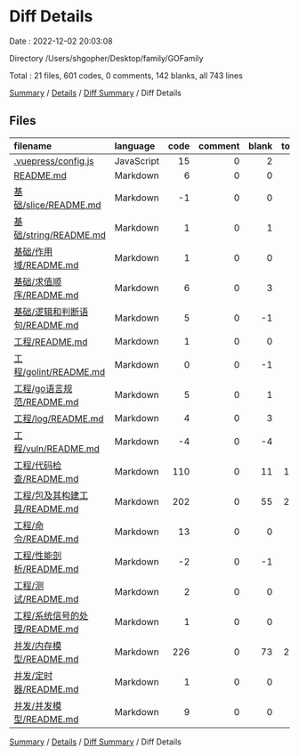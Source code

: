 # Diff Details

Date : 2022-12-02 20:03:08

Directory /Users/shgopher/Desktop/family/GOFamily

Total : 21 files,  601 codes, 0 comments, 142 blanks, all 743 lines

[Summary](results.md) / [Details](details.md) / [Diff Summary](diff.md) / Diff Details

## Files
| filename | language | code | comment | blank | total |
| :--- | :--- | ---: | ---: | ---: | ---: |
| [.vuepress/config.js](/.vuepress/config.js) | JavaScript | 15 | 0 | 2 | 17 |
| [README.md](/README.md) | Markdown | 6 | 0 | 0 | 6 |
| [基础/slice/README.md](/%E5%9F%BA%E7%A1%80/slice/README.md) | Markdown | -1 | 0 | 0 | -1 |
| [基础/string/README.md](/%E5%9F%BA%E7%A1%80/string/README.md) | Markdown | 1 | 0 | 1 | 2 |
| [基础/作用域/README.md](/%E5%9F%BA%E7%A1%80/%E4%BD%9C%E7%94%A8%E5%9F%9F/README.md) | Markdown | 1 | 0 | 0 | 1 |
| [基础/求值顺序/README.md](/%E5%9F%BA%E7%A1%80/%E6%B1%82%E5%80%BC%E9%A1%BA%E5%BA%8F/README.md) | Markdown | 6 | 0 | 3 | 9 |
| [基础/逻辑和判断语句/README.md](/%E5%9F%BA%E7%A1%80/%E9%80%BB%E8%BE%91%E5%92%8C%E5%88%A4%E6%96%AD%E8%AF%AD%E5%8F%A5/README.md) | Markdown | 5 | 0 | -1 | 4 |
| [工程/README.md](/%E5%B7%A5%E7%A8%8B/README.md) | Markdown | 1 | 0 | 0 | 1 |
| [工程/golint/README.md](/%E5%B7%A5%E7%A8%8B/golint/README.md) | Markdown | 0 | 0 | -1 | -1 |
| [工程/go语言规范/README.md](/%E5%B7%A5%E7%A8%8B/go%E8%AF%AD%E8%A8%80%E8%A7%84%E8%8C%83/README.md) | Markdown | 5 | 0 | 1 | 6 |
| [工程/log/README.md](/%E5%B7%A5%E7%A8%8B/log/README.md) | Markdown | 4 | 0 | 3 | 7 |
| [工程/vuln/README.md](/%E5%B7%A5%E7%A8%8B/vuln/README.md) | Markdown | -4 | 0 | -4 | -8 |
| [工程/代码检查/README.md](/%E5%B7%A5%E7%A8%8B/%E4%BB%A3%E7%A0%81%E6%A3%80%E6%9F%A5/README.md) | Markdown | 110 | 0 | 11 | 121 |
| [工程/包及其构建工具/README.md](/%E5%B7%A5%E7%A8%8B/%E5%8C%85%E5%8F%8A%E5%85%B6%E6%9E%84%E5%BB%BA%E5%B7%A5%E5%85%B7/README.md) | Markdown | 202 | 0 | 55 | 257 |
| [工程/命令/README.md](/%E5%B7%A5%E7%A8%8B/%E5%91%BD%E4%BB%A4/README.md) | Markdown | 13 | 0 | 0 | 13 |
| [工程/性能剖析/README.md](/%E5%B7%A5%E7%A8%8B/%E6%80%A7%E8%83%BD%E5%89%96%E6%9E%90/README.md) | Markdown | -2 | 0 | -1 | -3 |
| [工程/测试/README.md](/%E5%B7%A5%E7%A8%8B/%E6%B5%8B%E8%AF%95/README.md) | Markdown | 2 | 0 | 0 | 2 |
| [工程/系统信号的处理/README.md](/%E5%B7%A5%E7%A8%8B/%E7%B3%BB%E7%BB%9F%E4%BF%A1%E5%8F%B7%E7%9A%84%E5%A4%84%E7%90%86/README.md) | Markdown | 1 | 0 | 0 | 1 |
| [并发/内存模型/README.md](/%E5%B9%B6%E5%8F%91/%E5%86%85%E5%AD%98%E6%A8%A1%E5%9E%8B/README.md) | Markdown | 226 | 0 | 73 | 299 |
| [并发/定时器/README.md](/%E5%B9%B6%E5%8F%91/%E5%AE%9A%E6%97%B6%E5%99%A8/README.md) | Markdown | 1 | 0 | 0 | 1 |
| [并发/并发模型/README.md](/%E5%B9%B6%E5%8F%91/%E5%B9%B6%E5%8F%91%E6%A8%A1%E5%9E%8B/README.md) | Markdown | 9 | 0 | 0 | 9 |

[Summary](results.md) / [Details](details.md) / [Diff Summary](diff.md) / Diff Details